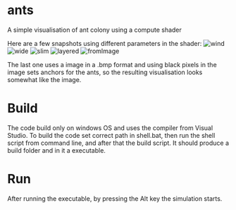 # ants
A simple visualisation of ant colony using a compute shader

Here are a few snapshots using different parameters in the shader:
![wind](https://user-images.githubusercontent.com/38104744/220429531-c92ae15b-c5bd-40eb-bd8e-85dd4be89cbd.jpg)
![wide](https://user-images.githubusercontent.com/38104744/220429542-d0a2745f-84ab-4ee4-8e67-3bc3500d779d.jpg)
![slim](https://user-images.githubusercontent.com/38104744/220429551-ceda90d6-f968-4853-adf5-bb0743137e43.jpg)
![layered](https://user-images.githubusercontent.com/38104744/220429559-7c42b18e-6bc0-4feb-8f6c-daed18ec2937.jpg)
![fromImage](https://user-images.githubusercontent.com/38104744/220429563-2cf410c5-b328-4ab0-b38f-bba3f5433ced.jpg)

The last one uses a image in a .bmp format and using black pixels in the image sets anchors for the ants, 
so the resulting visualisation looks somewhat like the image.


# Build
The code build only on windows OS and uses the compiler from Visual Studio. 
To build the code set correct path in shell.bat, then run the shell script from 
command line, and after that the build script. It should produce a build folder
and in it a executable.

# Run
After running the executable, by pressing the Alt key the simulation starts.
